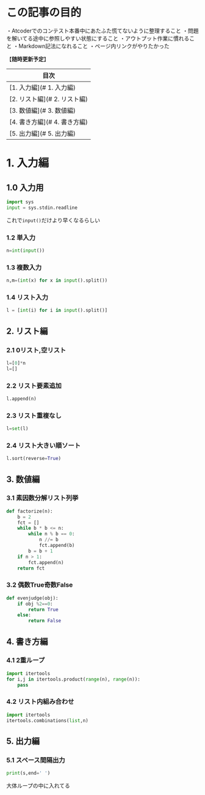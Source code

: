 # この記事の目的
・Atcoderでのコンテスト本番中にあたふた慌てないように整理すること
・問題を解いてる途中に参照しやすい状態にすること
・アウトプット作業に慣れること
・Markdown記法になれること
・ページ内リンクがやりたかった


【**随時更新予定**】


|目次|
|-----------------|
|[1. 入力編](# 1. 入力編)|
|[2. リスト編](# 2. リスト編)|
|[3. 数値編](# 3. 数値編)|
|[4. 書き方編](# 4. 書き方編)|
|[5. 出力編](# 5. 出力編)

# 1. 入力編
## 1.0 入力用
```python
import sys
input = sys.stdin.readline
```
これで`input()`だけより早くなるらしい
### 1.2 単入力
```python
n=int(input())
```
### 1.3 複数入力
```python
n,m=(int(x) for x in input().split())
```
### 1.4 リスト入力
```python
l = [int(i) for i in input().split()]
```
## 2. リスト編
### 2.1 0リスト,空リスト
```python
l=[0]*n
l=[]
```
### 2.2 リスト要素追加
```python
l.append(n)
```
### 2.3 リスト重複なし
```python
l=set(l)
```
### 2.4 リスト大きい順ソート
```python
l.sort(reverse=True)
```
## 3. 数値編
### 3.1 素因数分解リスト列挙
```python
def factorize(n):
    b = 2
    fct = []
    while b * b <= n:
        while n % b == 0:
            n //= b
            fct.append(b)
        b = b + 1
    if n > 1:
        fct.append(n)
    return fct
```
### 3.2 偶数True奇数False
```python
def evenjudge(obj):
    if obj %2==0:
        return True
    else:
        return False
```
## 4. 書き方編
### 4.1 2重ループ
```python
import itertools
for i,j in itertools.product(range(n), range(n)):
    pass
```
### 4.2 リスト内組み合わせ
```python
import itertools
itertools.combinations(list,n)
```
## 5. 出力編
### 5.1 スペース間隔出力
```python
print(s,end=' ')
```
大体ループの中に入れてる
